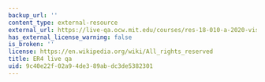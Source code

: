 ```yaml
---
backup_url: ''
content_type: external-resource
external_url: https://live-qa.ocw.mit.edu/courses/res-18-010-a-2020-vision-of-linear-algebra-spring-2020/
has_external_license_warning: false
is_broken: ''
license: https://en.wikipedia.org/wiki/All_rights_reserved
title: ER4 live qa
uid: 9c40e22f-02a9-4de3-89ab-dc3de5382301
---
```

